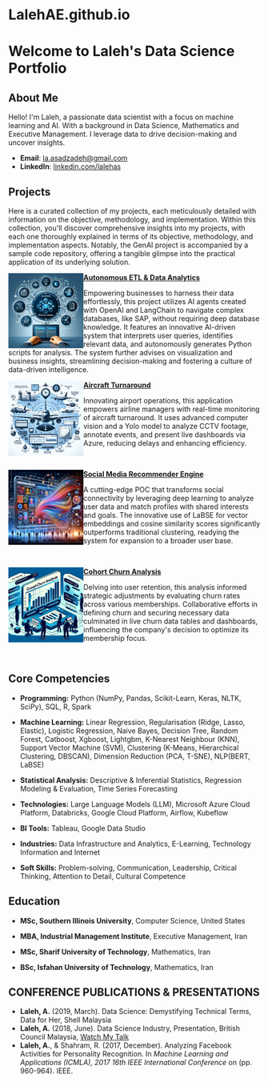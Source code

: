 # LalehAE.github.io

# Welcome to Laleh's Data Science Portfolio

## About Me
Hello! I'm Laleh, a passionate data scientist with a focus on machine learning and AI. With a background in Data Science, Mathematics and Executive Management. I leverage data to drive decision-making and uncover insights.

- **Email**: [la.asadzadeh@gmail.com](la.asadzadeh@gmail.com)
- **LinkedIn**: [linkedin.com/lalehas](https://www.linkedin.com/in/lalehas/)

## Projects
Here is a curated collection of my projects, each meticulously detailed with information on the objective, methodology, and implementation. Within this collection, you'll discover comprehensive insights into my projects, with each one thoroughly explained in terms of its objective, methodology, and implementation aspects. Notably, the GenAI project is accompanied by a sample code repository, offering a tangible glimpse into the practical application of its underlying solution.

<img align="left" width="150" height="150" src="images/GenAI.png"> **[Autonomous ETL & Data Analytics](https://LalehAE.github.io/pages/GenAI.html)**

Empowering businesses to harness their data effortlessly, this project utilizes AI agents created with OpenAI and LangChain to navigate complex databases, like SAP, without requiring deep database knowledge. It features an innovative AI-driven system that interprets user queries, identifies relevant data, and autonomously generates Python scripts for analysis. The system further advises on visualization and business insights, streamlining decision-making and fostering a culture of data-driven intelligence.


<img align="left" width="150" height="150" src="images/Aircraft.png"> **[Aircraft Turnaround](https://LalehAE.github.io/pages/Aircraft.html)**

Innovating airport operations, this application empowers airline managers with real-time monitoring of aircraft turnaround. It uses advanced computer vision and a Yolo model to analyze CCTV footage, annotate events, and present live dashboards via Azure, reducing delays and enhancing efficiency. 

<br>

<img align="left" width="150" height="150" src="images/Social.png"> **[Social Media Recommender Engine](https://LalehAE.github.io/pages/Social.html)**

A cutting-edge POC that transforms social connectivity by leveraging deep learning to analyze user data and match profiles with shared interests and goals. The innovative use of LaBSE for vector embeddings and cosine similarity scores significantly outperforms traditional clustering, readying the system for expansion to a broader user base. 

<br>

 <img align="left" width="150" height="150" src="images/Cohort.png"> **[Cohort Churn Analysis](https://LalehAE.github.io/pages/Cohort.html)**

Delving into user retention, this analysis informed strategic adjustments by evaluating churn rates across various memberships. Collaborative efforts in defining churn and securing necessary data culminated in live churn data tables and dashboards, influencing the company's decision to optimize its membership focus. 

<br>

##  Core Competencies
- **Programming:** Python (NumPy, Pandas, Scikit-Learn, Keras, NLTK, SciPy), SQL, R, Spark 

- **Machine Learning:** Linear Regression, Regularisation (Ridge, Lasso, Elastic), Logistic Regression, Naive Bayes, Decision Tree, Random Forest, Catboost, Xgboost, Lightgbm, K-Nearest Neighbour (KNN), Support Vector Machine (SVM), Clustering (K-Means, Hierarchical Clustering, DBSCAN), Dimension Reduction (PCA, T-SNE), NLP(BERT, LaBSE)

- **Statistical Analysis:** Descriptive & Inferential Statistics, Regression Modeling & Evaluation, Time Series Forecasting

- **Technologies:** Large Language Models (LLM), Microsoft Azure Cloud Platform, Databricks, Google Cloud Platform, Airflow, Kubeflow

- **BI Tools:** Tableau, Google Data Studio

- **Industries:** Data Infrastructure and Analytics, E-Learning, Technology Information and Internet

- **Soft Skills:** Problem-solving, Communication, Leadership, Critical Thinking, Attention to Detail, Cultural Competence

## Education
- **MSc, Southern Illinois University**, Computer Science, United States

- **MBA, Industrial Management Institute**, Executive Management, Iran

- **MSc, Sharif University of Technology**, Mathematics, Iran

- **BSc, Isfahan University of Technology**, Mathematics, Iran

## CONFERENCE PUBLICATIONS & PRESENTATIONS
-	**Laleh, A.** (2019, March). Data Science: Demystifying Technical Terms, Data for Her, Shell Malaysia
-	**Laleh, A.** (2018, June). Data Science Industry, Presentation, British Council Malaysia, [Watch My Talk](https://www.youtube.com/watch?v=Tuuv-X8c5ts)
-	**Laleh, A.**, & Shahram, R. (2017, December). Analyzing Facebook Activities for Personality Recognition. In *Machine Learning and Applications (ICMLA), 2017 16th IEEE International Conference* on (pp. 960-964). IEEE. 

